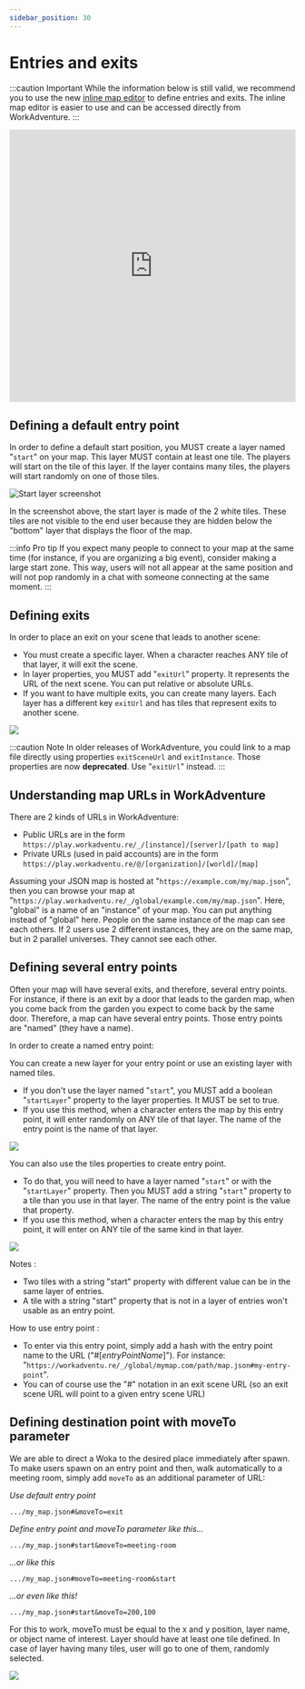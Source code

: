 ```yaml
---
sidebar_position: 30
---
```


# Entries and exits

:::caution Important
While the information below is still valid, we recommend you to use the new [inline map editor](editor/) to define entries and exits.
The inline map editor is easier to use and can be accessed directly from WorkAdventure.
:::

<iframe width="100%" height="480" src="https://www.youtube.com/embed/MuhVgu8H7U0" title="Building your map - Defined entries and exits" frameborder="0" allow="accelerometer; autoplay; clipboard-write; encrypted-media; gyroscope; picture-in-picture; web-share; fullscreen" allowfullscreen></iframe>

## Defining a default entry point

In order to define a default start position, you MUST create a layer named "`start`" on your map. This layer MUST contain at least one tile. The players will start on the tile of this layer. If the layer contains many tiles, the players will start randomly on one of those tiles.

![Start layer screenshot](../images/start_layer.png)

In the screenshot above, the start layer is made of the 2 white tiles. These tiles are not visible to the end user because they are hidden below the "bottom" layer that displays the floor of the map.

:::info Pro tip
If you expect many people to connect to your map at the same time (for instance, if you are organizing a big event), consider making a large start zone. This way, users will not all appear at the same position and will not pop randomly in a chat with someone connecting at the same moment.
:::

## Defining exits

In order to place an exit on your scene that leads to another scene:

- You must create a specific layer. When a character reaches ANY tile of that layer, it will exit the scene.
- In layer properties, you MUST add "`exitUrl`" property. It represents the URL of the next scene. You can put relative or absolute URLs.
- If you want to have multiple exits, you can create many layers. Each layer has a different key `exitUrl` and has tiles that represent exits to another scene.

![](../images/exit_layer_map.png)

:::caution Note
In older releases of WorkAdventure, you could link to a map file directly using properties `exitSceneUrl` and `exitInstance`. Those properties are now **deprecated**. Use "`exitUrl`" instead.
:::

## Understanding map URLs in WorkAdventure

There are 2 kinds of URLs in WorkAdventure:

- Public URLs are in the form `https://play.workadventu.re/_/[instance]/[server]/[path to map]`
- Private URLs (used in paid accounts) are in the form `https://play.workadventu.re/@/[organization]/[world]/[map]`

Assuming your JSON map is hosted at "`https://example.com/my/map.json`", then you can browse your map at "`https://play.workadventu.re/_/global/example.com/my/map.json`". Here, "global" is a name of an "instance" of your map. You can put anything instead of "global" here. People on the same instance of the map can see each others. If 2 users use 2 different instances, they are on the same map, but in 2 parallel universes. They cannot see each other.

## Defining several entry points

Often your map will have several exits, and therefore, several entry points. For instance, if there is an exit by a door that leads to the garden map, when you come back from the garden you expect to come back by the same door. Therefore, a map can have several entry points. Those entry points are "named" (they have a name).

In order to create a named entry point:

You can create a new layer for your entry point or use an existing layer with named tiles.

- If you don't use the layer named "`start`", you MUST add a boolean "`startLayer`" property to the layer properties. It MUST be set to true.
- If you use this method, when a character enters the map by this entry point, it will enter randomly on ANY tile of that layer. The name of the entry point is the name of that layer.

![](../images/layer-entry-point.png)

You can also use the tiles properties to create entry point.

- To do that, you will need to have a layer named "`start`" or with the "`startLayer`" property. Then you MUST add a string "`start`" property to a tile than you use in that layer. The name of the entry point is the value that property.
- If you use this method, when a character enters the map by this entry point, it will enter on ANY tile of the same kind in that layer.

![](../images/tile-entry-point.png)

Notes :

- Two tiles with a string "start" property with different value can be in the same layer of entries.
- A tile with a string "start" property that is not in a layer of entries won't usable as an entry point.

How to use entry point :

- To enter via this entry point, simply add a hash with the entry point name to the URL ("#[_entryPointName_]"). For instance: "`https://workadventu.re/_/global/mymap.com/path/map.json#my-entry-point`".
- You can of course use the "#" notation in an exit scene URL (so an exit scene URL will point to a given entry scene URL)

## Defining destination point with moveTo parameter

We are able to direct a Woka to the desired place immediately after spawn. To make users spawn on an entry point and then, walk automatically to a meeting room, simply add `moveTo` as an additional parameter of URL:

_Use default entry point_

```
.../my_map.json#&moveTo=exit
```

_Define entry point and moveTo parameter like this..._

```
.../my_map.json#start&moveTo=meeting-room
```

_...or like this_

```
.../my_map.json#moveTo=meeting-room&start
```

_...or even like this!_

```
.../my_map.json#start&moveTo=200,100
```

For this to work, moveTo must be equal to the x and y position, layer name, or object name of interest. Layer should have at least one tile defined. In case of layer having many tiles, user will go to one of them, randomly selected.

![](../images/moveTo-layer-example.png)
